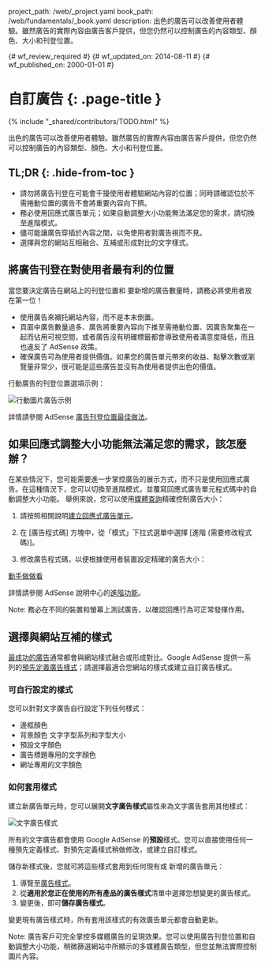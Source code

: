 project_path: /web/_project.yaml
book_path: /web/fundamentals/_book.yaml
description: 出色的廣告可以改善使用者體驗。雖然廣告的實際內容由廣告客戶提供，但您仍然可以控制廣告的內容類型、顏色、大小和刊登位置。

{# wf_review_required #}
{# wf_updated_on: 2014-08-11 #}
{# wf_published_on: 2000-01-01 #}

# 自訂廣告 {: .page-title }

{% include "_shared/contributors/TODO.html" %}



出色的廣告可以改善使用者體驗。雖然廣告的實際內容由廣告客戶提供，但您仍然可以控制廣告的內容類型、顏色、大小和刊登位置。



## TL;DR {: .hide-from-toc }
- 請勿將廣告刊登在可能會干擾使用者體驗網站內容的位置；同時請確認位於不需捲動位置的廣告不會將重要內容向下擠。
- 務必使用回應式廣告單元；如果自動調整大小功能無法滿足您的需求，請切換至進階模式。
- 儘可能讓廣告穿插於內容之間，以免使用者對廣告視而不見。
- 選擇與您的網站互相融合、互補或形成對比的文字樣式。


## 將廣告刊登在對使用者最有利的位置

當您要決定廣告在網站上的刊登位置和
要新增的廣告數量時，請務必將使用者放在第一位！

* 使用廣告來襯托網站內容，而不是本末倒置。
* 頁面中廣告數量過多、廣告將重要內容向下推至需捲動位置、因廣告聚集在一起而佔用可視空間，或者廣告沒有明確標籤都會導致使用者滿意度降低，而且也違反了 AdSense 政策。
* 確保廣告可為使用者提供價值。如果您的廣告單元帶來的收益、點擊次數或瀏覽量非常少，很可能是這些廣告並沒有為使用者提供出色的價值。

行動廣告的刊登位置選項示例：

<img src="images/mobile_ads_placement.png" class="center" alt="行動圖片廣告示例">

詳情請參閱 AdSense 
[廣告刊登位置最佳做法](https://support.google.com/adsense/answer/1282097)。


## 如果回應式調整大小功能無法滿足您的需求，該怎麼辦？
在某些情況下，您可能需要進一步掌控廣告的展示方式，而不只是使用回應式廣告。在這種情況下，您可以切換至進階模式，並覆寫回應式廣告單元程式碼中的自動調整大小功能。
舉例來說，您可以使用[媒體查詢]({{site.fundamentals}}/layouts/rwd-fundamentals/use-media-queries.html)精確控制廣告大小：

1. 請按照相關說明[建立回應式廣告單元]({{site.fundamentals}}/monetization/ads/include-ads.html#create-ad-units)。
2. 在 [廣告程式碼] 方塊中，從「模式」下拉式選單中選擇 [進階 (需要修改程式碼)]<strong></strong>。
3. 修改廣告程式碼，以便根據使用者裝置設定精確的廣告大小：


    <ins class="adsbygoogle adslot_1"
        style="display:block;"
        data-ad-client="ca-pub-1234"
        data-ad-slot="5678"></ins>
    <script async src="//pagead2.googlesyndication.com/pagead/js/adsbygoogle.js"></script>
    <script>(adsbygoogle = window.adsbygoogle || []).push({});</script>
    

<a href="https://googlesamples.github.io/web-fundamentals/samples/../fundamentals/discovery-and-distribution/monetization/ads/customize.html">  動手做做看</a>

詳情請參閱 AdSense 說明中心的[進階功能](https://support.google.com/adsense/answer/3543893)。

<!-- TODO: Verify note type! -->
Note: 務必在不同的裝置和螢幕上測試廣告，以確認回應行為可正常發揮作用。

## 選擇與網站互補的樣式

[最成功的廣告](https://support.google.com/adsense/answer/17957)通常都會與網站樣式融合或形成對比。Google AdSense 提供一系列的[預先定義廣告樣式](https://support.google.com/adsense/answer/6002585)；請選擇最適合您網站的樣式或建立自訂廣告樣式。

### 可自行設定的樣式

您可以針對文字廣告自行設定下列任何樣式：

* 邊框顏色
* 背景顏色
文字字型系列和字型大小
* 預設文字顏色
* 廣告標題專用的文字顏色
* 網址專用的文字顏色

### 如何套用樣式

建立新廣告單元時，您可以展開<strong>文字廣告樣式</strong>屬性來為文字廣告套用其他樣式：

<img src="images/customize.png" class="center" alt="文字廣告樣式">

所有的文字廣告都會使用 Google AdSense 的<strong>預設</strong>樣式。您可以直接使用任何一種預先定義樣式、對預先定義樣式稍做修改，或建立自訂樣式。

儲存新樣式後，您就可將這些樣式套用到任何現有或 
新增的廣告單元：

1. 導覽至[廣告樣式](https://www.google.com/adsense/app#myads-springboard/view=AD_STYLES)。
2. 從<strong>適用於您正在使用的所有產品的廣告樣式</strong>清單中選擇您想變更的廣告樣式。
3. 變更後，即可<strong>儲存廣告樣式</strong>。

變更現有廣告樣式時，所有套用該樣式的有效廣告單元都會自動更新。

<!-- TODO: Verify note type! -->
Note: 廣告客戶可完全掌控多媒體廣告的呈現效果。您可以使用廣告刊登位置和自動調整大小功能，稍微篩選網站中所顯示的多媒體廣告類型，但您並無法實際控制圖片內容。


